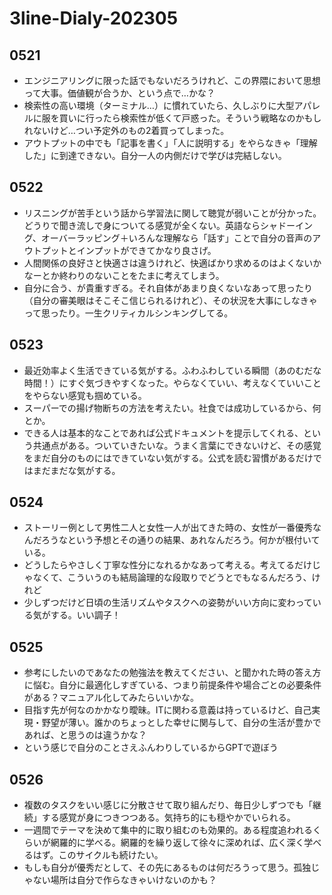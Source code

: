 # 3line-Dialy-202305
## 0521
- エンジニアリングに限った話でもないだろうけれど、この界隈において思想って大事。価値観が合うか、という点で…かな？
- 検索性の高い環境（ターミナル…）に慣れていたら、久しぶりに大型アパレルに服を買いに行ったら検索性が低くて戸惑った。そういう戦略なのかもしれないけど…つい予定外のもの2着買ってしまった。
- アウトプットの中でも「記事を書く」「人に説明する」をやらなきゃ「理解した」に到達できない。自分一人の内側だけで学びは完結しない。

## 0522
- リスニングが苦手という話から学習法に関して聴覚が弱いことが分かった。どうりで聞き流しで身についてる感覚が全くない。英語ならシャドーイング、オーバーラッピング＋いろんな理解なら「話す」ことで自分の音声のアウトプットとインプットができてかなり良さげ。
- 人間関係の良好さと快適さは違うけれど、快適ばかり求めるのはよくないかなーとか終わりのないことをたまに考えてしまう。
- 自分に合う、が貴重すぎる。それ自体があまり良くないなあって思ったり（自分の審美眼はそこそこ信じられるけれど）、その状況を大事にしなきゃって思ったり。一生クリティカルシンキングしてる。

## 0523
- 最近効率よく生活できている気がする。ふわふわしている瞬間（あのむだな時間！）にすぐ気づきやすくなった。やらなくていい、考えなくていいことをやらない感覚も掴めている。
- スーパーでの揚げ物断ちの方法を考えたい。社食では成功しているから、何とか。
- できる人は基本的なことであれば公式ドキュメントを提示してくれる、という共通点がある。ついていきたいな。うまく言葉にできないけど、その感覚をまだ自分のものにはできていない気がする。公式を読む習慣があるだけではまだまだな気がする。

## 0524
- ストーリー例として男性二人と女性一人が出てきた時の、女性が一番優秀なんだろうなという予想とその通りの結果、あれなんだろう。何かが根付いている。
- どうしたらやさしく丁寧な性分になれるかなあって考える。考えてるだけじゃなくて、こういうのも結局論理的な段取りでどうとでもなるんだろう、けれど
- 少しずつだけど日頃の生活リズムやタスクへの姿勢がいい方向に変わっている気がする。いい調子！

## 0525
- 参考にしたいのであなたの勉強法を教えてください、と聞かれた時の答え方に悩む。自分に最適化しすぎている、つまり前提条件や場合ごとの必要条件がある？マニュアル化してみたらいいかな。
- 目指す先が何なのかかなり曖昧。ITに関わる意義は持っているけど、自己実現・野望が薄い。誰かのちょっとした幸せに関与して、自分の生活が豊かであれば、と思うのは違うかな？
- という感じで自分のことさえふんわりしているからGPTで遊ぼう

## 0526
- 複数のタスクをいい感じに分散させて取り組んだり、毎日少しずつでも「継続」する感覚が身につきつつある。気持ち的にも穏やかでいられる。
- 一週間でテーマを決めて集中的に取り組むのも効果的。ある程度追われるくらいが網羅的に学べる。網羅的を繰り返して徐々に深めれば、広く深く学べるはず。このサイクルも続けたい。
- もしも自分が優秀だとして、その先にあるものは何だろうって思う。孤独じゃない場所は自分で作らなきゃいけないのかも？
